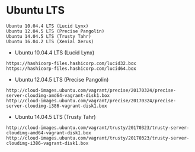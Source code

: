 # Ubuntu LTS

```
Ubuntu 10.04.4 LTS (Lucid Lynx)
Ubuntu 12.04.5 LTS (Precise Pangolin)
Ubuntu 14.04.5 LTS (Trusty Tahr)
Ubuntu 16.04.2 LTS (Xenial Xerus)
```

* Ubuntu 10.04.4 LTS (Lucid Lynx)
```
https://hashicorp-files.hashicorp.com/lucid32.box
https://hashicorp-files.hashicorp.com/lucid64.box
```

* Ubuntu 12.04.5 LTS (Precise Pangolin)
```
http://cloud-images.ubuntu.com/vagrant/precise/20170324/precise-server-cloudimg-amd64-vagrant-disk1.box
http://cloud-images.ubuntu.com/vagrant/precise/20170324/precise-server-cloudimg-i386-vagrant-disk1.box
```

* Ubuntu 14.04.5 LTS (Trusty Tahr)
```
http://cloud-images.ubuntu.com/vagrant/trusty/20170323/trusty-server-cloudimg-amd64-vagrant-disk1.box
http://cloud-images.ubuntu.com/vagrant/trusty/20170323/trusty-server-cloudimg-i386-vagrant-disk1.box
```
